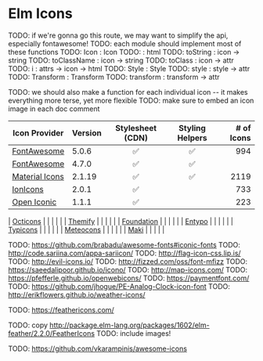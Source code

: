 
# Elm Icons

TODO: if we're gonna go this route, we may want to simplify the api, especially fontawesome!
TODO: each module should implement most of these functions
TODO:   Icon         :                  Icon
TODO:   <icon>       :                  html
TODO:   toString     :          icon -> string
TODO:   toClassName  :          icon -> string
TODO:   toClass      :          icon -> attr
TODO:   i            : attrs -> icon -> html
TODO:   Style        :                  Style
TODO:   style        : style         -> attr
TODO:   Transform    :                  Transform
TODO:   transform    : transform     -> attr

TODO: we should also make a function for each individual icon -- it makes everything more terse, yet more flexible
TODO:   make sure to embed an icon image in each doc comment

| Icon Provider                                                     | Version | Stylesheet (CDN)   | Styling Helpers    | # of Icons |
| ----------------------------------------------------------------- | ------- |:------------------:|:------------------:| ----------:|
| [FontAwesome](https://fontawesome.com)                            | 5.0.6   | :white_check_mark: | :white_check_mark: |        994 |
| [FontAwesome](https://fontawesome.com/v4.7.0)                     | 4.7.0   | :white_check_mark: | :white_check_mark: |            |
| [Material Icons](https://materialdesignicons.com/)                | 2.1.19  | :white_check_mark: | :white_check_mark: |       2119 |
| [IonIcons](http://ionicons.com/)                                  | 2.0.1   | :white_check_mark: |                    |        733 |
| [Open Iconic](https://useiconic.com/open)                         | 1.1.1   | :white_check_mark: |                    |        223 |

| [Octicons](https://octicons.github.com/)                          |         |                    |                    |            |
| [Themify](http://themify.me/themify-icons)                        |         |                    |                    |            |
| [Foundation](https://zurb.com/playground/foundation-icon-fonts-3) |         |                    |                    |            |
| [Entypo](http://www.entypo.com/)                                  |         |                    |                    |            |
| [Typicons](http://s-ings.com/typicons/)                           |         |                    |                    |            |
| [Meteocons]()                                                     |         |                    |                    |            |
| [Maki](https://www.mapbox.com/maki-icons/)                        |         |                    |                    |            |

TODO: https://github.com/brabadu/awesome-fonts#iconic-fonts
TODO: http://code.sariina.com/appa-sariicon/
TODO: http://flag-icon-css.lip.is/
TODO: http://evil-icons.io/
TODO: http://fizzed.com/oss/font-mfizz
TODO: https://saeedalipoor.github.io/icono/
TODO: http://map-icons.com/
TODO: https://pfefferle.github.io/openwebicons/
TODO: https://paymentfont.com/
TODO: https://github.com/jhogue/PE-Analog-Clock-icon-font
TODO: http://erikflowers.github.io/weather-icons/

TODO: https://feathericons.com/

TODO: copy http://package.elm-lang.org/packages/1602/elm-feather/2.2.0/FeatherIcons
TODO:   include images!

TODO: https://github.com/vkarampinis/awesome-icons

